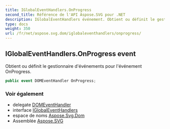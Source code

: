 ```yaml
---
title: IGlobalEventHandlers.OnProgress
second_title: Référence de l'API Aspose.SVG pour .NET
description: IGlobalEventHandlers événement. Obtient ou définit le gestionnaire dévénements pour lévénement OnProgress.
type: docs
weight: 350
url: /fr/net/aspose.svg.dom/iglobaleventhandlers/onprogress/
---
```

## IGlobalEventHandlers.OnProgress event

Obtient ou définit le gestionnaire d'événements pour l'événement OnProgress.

```csharp
public event DOMEventHandler OnProgress;
```

### Voir également

* delegate [DOMEventHandler](../../../aspose.svg.dom.events/domeventhandler/)
* interface [IGlobalEventHandlers](../)
* espace de noms [Aspose.Svg.Dom](../../iglobaleventhandlers/)
* Assemblée [Aspose.SVG](../../../)


